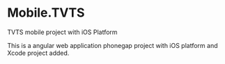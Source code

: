 # Mobile.TVTS
TVTS mobile project with iOS Platform

This is a angular web application phonegap project with iOS platform and Xcode project added.
